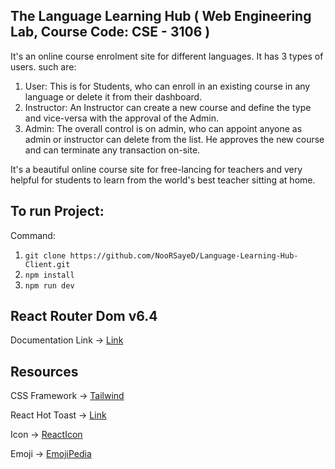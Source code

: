 ## The Language Learning Hub ( Web Engineering Lab, Course Code: CSE - 3106 )

It's an online course enrolment site for different languages. It has 3 types of users. such are: 
1. User: This is for Students, who can enroll in an existing course in any language or delete it from their dashboard.
2. Instructor: An Instructor can create a new course and define the type and vice-versa with the approval of the Admin.
3. Admin: The overall control is on admin, who can appoint anyone as admin or instructor can delete from the list. He approves the new course and can terminate any transaction on-site.

It's a beautiful online course site for free-lancing for teachers and very helpful for students to learn from the world's best teacher sitting at home.

## To run Project:
Command:
1. `git clone https://github.com/NooRSayeD/Language-Learning-Hub-Client.git`
2. `npm install`
3. `npm run dev`

## React Router Dom v6.4

Documentation Link -> [Link](https://reactrouter.com/en/main/start/overview)

## Resources

CSS Framework -> [Tailwind](https://tailwindcss.com/)

React Hot Toast -> [Link](https://react-hot-toast.com/docs)

Icon -> [ReactIcon](https://react-icons.github.io/react-icons/)

Emoji -> [EmojiPedia](https://emojipedia.org/)